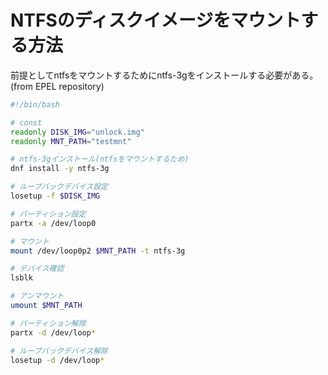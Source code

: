 # NTFSのディスクイメージをマウントする方法

前提としてntfsをマウントするためにntfs-3gをインストールする必要がある。(from EPEL repository)

```bash
#!/bin/bash

# const
readonly DISK_IMG="unlock.img"
readonly MNT_PATH="testmnt"

# ntfs-3gインストール(ntfsをマウントするため)
dnf install -y ntfs-3g

# ループバックデバイス設定
losetup -f $DISK_IMG

# パーティション設定
partx -a /dev/loop0

# マウント
mount /dev/loop0p2 $MNT_PATH -t ntfs-3g

# デバイス確認
lsblk

# アンマウント
umount $MNT_PATH

# パーティション解除
partx -d /dev/loop*

# ループバックデバイス解除
losetup -d /dev/loop*
```
